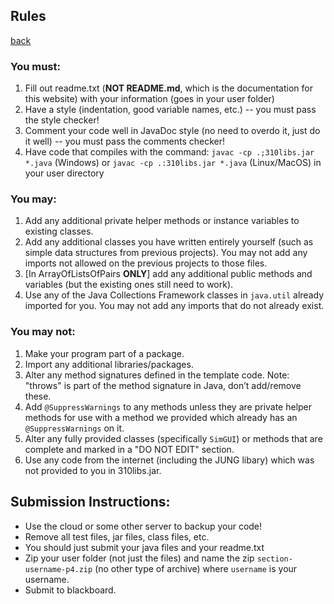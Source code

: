 ## Rules
[back](README.md)

### You must:
1. Fill out readme.txt (**NOT README.md**, which is the documentation for this website) with your information (goes in your user folder)
2. Have a style (indentation, good variable names, etc.) -- you must pass the style checker!
3. Comment your code well in JavaDoc style (no need to overdo it, just do it well) -- you must pass the comments checker!
4. Have code that compiles with the command: `javac -cp .;310libs.jar *.java` (Windows) or `javac -cp .:310libs.jar *.java` (Linux/MacOS) in your user directory

### You may:
1. Add any additional private helper methods or instance variables to existing classes.
2. Add any additional classes you have written entirely yourself (such as simple data structures from previous projects). You may not add any imports not allowed on the previous projects to those files.
3. [In ArrayOfListsOfPairs **ONLY**] add any additional public methods and variables (but the existing ones still need to work).
4. Use any of the Java Collections Framework classes in `java.util` already imported for you. You may not add any imports that do not already exist.

### You may not:
1. Make your program part of a package.
2. Import any additional libraries/packages.
3. Alter any method signatures defined in the template code. Note: "throws" is part of the method signature in Java, don’t add/remove these.
4. Add `@SuppressWarnings` to any methods unless they are private helper methods for use with a method we provided which already has an `@SuppressWarnings` on it.
5. Alter any fully provided classes (specifically `SimGUI`) or methods that are complete and marked in a "DO NOT EDIT" section.
6. Use any code from the internet (including the JUNG libary) which was not provided to you in 310libs.jar.

## Submission Instructions:
- Use the cloud or some other server to backup your code!
- Remove all test files, jar files, class files, etc.
- You should just submit your java files and your readme.txt
- Zip your user folder (not just the files) and name the zip `section-username-p4.zip` (no other type of archive) where `username` is your username.
- Submit to blackboard.
